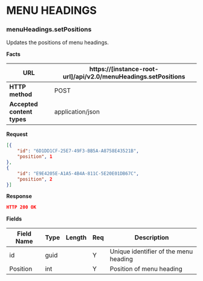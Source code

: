 ﻿**MENU HEADINGS**
=================

### menuHeadings.setPositions

Updates the positions of menu headings.

**Facts**

| **URL**                    |  https://[instance-root-url]/api/v2.0/menuHeadings.setPositions |
|----------------------------|------------------|
| **HTTP method**            | POST             |
| **Accepted content types** | application/json |

**Request**

```json
[{
    "id": "6D1DD1CF-25E7-49F3-BB5A-A8758E43521B",
    "position", 1
},
{
    "id": "E9E4205E-A1A5-4B4A-811C-5E20E01DB67C",
    "position", 2
}]

```

**Response**

```json
HTTP 200 OK
```

**Fields**

| **Field Name** | **Type** | **Length** | **Req** | **Description**                       |
|----------------|----------|------------|---------|---------------------------------------|
| id             | guid     |            | Y       | Unique identifier of the menu heading |
| Position       | int      |            | Y       | Position of menu heading              |
